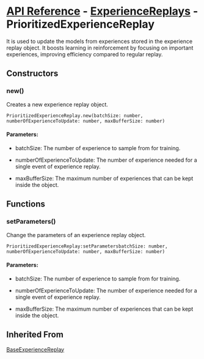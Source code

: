 # [API Reference](../../API.md) - [ExperienceReplays](../ExperienceReplays.md) - PrioritizedExperienceReplay

It is used to update the models from experiences stored in the experience replay object. It boosts learning in reinforcement by focusing on important experiences, improving efficiency compared to regular replay.

## Constructors

### new()

Creates a new experience replay object.

```
PrioritizedExperienceReplay.new(batchSize: number, numberOfExperienceToUpdate: number, maxBufferSize: number)
```

#### Parameters:

* batchSize: The number of experience to sample from for training.

* numberOfExperienceToUpdate: The number of experience needed for a single event of experience replay.

* maxBufferSize: The maximum number of experiences that can be kept inside the object.

## Functions

### setParameters()

Change the parameters of an experience replay object.

```
PrioritizedExperienceReplay:setParametersbatchSize: number, numberOfExperienceToUpdate: number, maxBufferSize: number)
```

#### Parameters:

* batchSize: The number of experience to sample from for training.

* numberOfExperienceToUpdate: The number of experience needed for a single event of experience replay.

* maxBufferSize: The maximum number of experiences that can be kept inside the object.

## Inherited From

[BaseExperienceReplay](BaseExperienceReplay.md)
